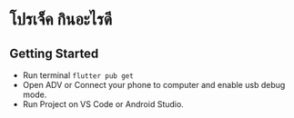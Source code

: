 # โปรเจ็ค กินอะไรดี


## Getting Started
- Run terminal `flutter pub get`
- Open ADV or Connect your phone to computer and enable usb debug mode.
- Run Project on VS Code or Android Studio.
